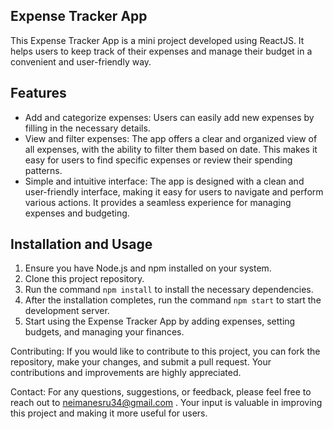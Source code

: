 ## Expense Tracker App

This Expense Tracker App is a mini project developed using ReactJS. It helps users to keep track of their expenses and manage their budget in a convenient and user-friendly way.

## Features
- Add and categorize expenses: Users can easily add new expenses by filling in the necessary details.
- View and filter expenses: The app offers a clear and organized view of all expenses, with the ability to filter them based on date. This makes it easy for users to find specific expenses or review their spending patterns.
- Simple and intuitive interface: The app is designed with a clean and user-friendly interface, making it easy for users to navigate and perform various actions. It provides a seamless experience for managing expenses and budgeting.

## Installation and Usage
1. Ensure you have Node.js and npm installed on your system.
2. Clone this project repository.
3. Run the command `npm install` to install the necessary dependencies.
4. After the installation completes, run the command `npm start` to start the development server.
5. Start using the Expense Tracker App by adding expenses, setting budgets, and managing your finances.

Contributing:
If you would like to contribute to this project, you can fork the repository, make your changes, and submit a pull request. Your contributions and improvements are highly appreciated.

Contact:
For any questions, suggestions, or feedback, please feel free to reach out to neimanesru34@gmail.com . Your input is valuable in improving this project and making it more useful for users.
